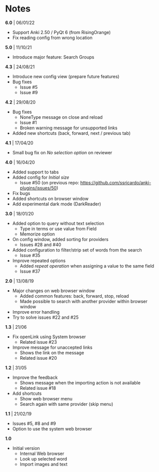 # Notes

**6.0** | 06/01/22

* Support Anki 2.50 / PyQt 6 (from RisingOrange)
* Fix reading config from wrong location 

**5.0** | 11/10/21

* Introduce major feature: Search Groups 

**4.3** | 24/08/21

* Introduce new config view (prepare future features)
* Bug fixes
  - Issue #5
  - Issue #9

**4.2** | 29/08/20

* Bug fixes
  - NoneType message on close and reload
  - Issue #1
  - Broken warning message for unsupported links
* Added new shortcuts (back, forward, next / previous tab)

**4.1** | 17/04/20

* Small bug fix on *No selection option* on reviewer

**4.0** | 16/04/20

* Added support to tabs
* Added config for *Initial size*
    * Issue #50 (on previous repo: https://github.com/ssricardo/anki-plugins/issues/50)
* Fix bugs
* Added shortcuts on browser window
* Add experimental dark mode (DarkReader)

**3.0** | 18/01/20

* Added option to query without text selection
  * Type in terms or use value from Field
  * Memorize option
* On config window, added sorting for providers
  * Issues #28 and #40
* Added configuration to filter/strip set of words from the search
  * Issue #35
* Improve repeated options
  * Added *repeat operation* when assigning a value to the same field
  * Issue #37

**2.0** | 13/08/19

* Major changes on web browser window
  * Added common features: back, forward, stop, reload
  * Made possible to search with another provider within browser window
* Improve error handling
* Try to solve issues #22 and #25

**1.3** | 21/06

* Fix openLink using System browser  
  * Related issue #23
* Improve message for unaccepted links 
  * Shows the link on the message
  * Related issue #20

**1.2** | 31/05

* Improve the feedback
  * Shows message when the importing action is not available
  * Related issue #18
* Add shortcuts
  * Show web browser menu
  * Search again with same provider (skip menu)

**1.1** | 21/02/19

* Issues #5, #8 and #9
* Option to use the system web browser

**1.0**

* Initial version
  * Internal Web browser
  * Look up selected word
  * Import images and text







